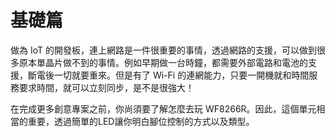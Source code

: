 
# 基礎篇

做為 IoT 的開發板，連上網路是一件很重要的事情，透過網路的支援，可以做到很多原本單晶片做不到的事情。例如早期做一台時鐘，都需要外部電路和電池的支援，斷電後一切就要重來。但是有了 Wi-Fi 的連網能力，只要一開機就和時間服務要求時間，就可以立刻同步，是不是很強大！

在完成更多創意專案之前，你尚須要了解怎麼去玩 WF8266R。因此，這個單元相當的重要，透過簡單的LED讓你明白腳位控制的方式以及類型。
